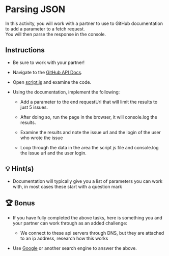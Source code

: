 # Parsing JSON

In this activity, you will work with a partner to use to GitHub documentation to add a parameter to a fetch request.  
You will then parse the response in the console.

## Instructions

- Be sure to work with your partner!

- Navigate to the [GitHub API Docs](https://docs.github.com/en/rest/reference/issues#list-repository-issues).

- Open [script.js](./Unsolved/assets/js/script.js) and examine the code.

- Using the documentation, implement the following:

  - Add a parameter to the end requestUrl that will limit the results to just 5 issues.

  - After doing so, run the page in the browser, it will console.log the results.

  - Examine the results and note the issue url and the login of the user who wrote the issue

  - Loop through the data in the area the script js file and console.log the issue url and the user login.

## 💡 Hint(s)

- Documentation will typically give you a list of parameters you can work with, in most cases these start with a question mark

## 🏆 Bonus

- If you have fully completed the above tasks, here is something you and your partner can work through as an added challenge:

  - We connect to these api servers through DNS, but they are attached to an ip address, research how this works

- Use [Google](https://www.google.com) or another search engine to answer the above.
